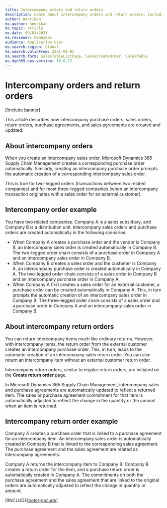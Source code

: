 ```yaml
---
title: Intercompany orders and return orders
description: Learn about intercompany orders and return orders, including outlines on intercompany order examples and intercompany return orders.
author: Henrikan
ms.author: henrikan
ms.topic: article
ms.date: 09/01/2021
ms.reviewer: kamaybac
audience: Application User
ms.search.region: Global
ms.search.validFrom: 2021-09-01
ms.search.form: SalesTableListPage, SalesCreateOrder, SalesTable
ms.dyn365.ops.version: 10.0.22
---
```


# Intercompany orders and return orders

[!include [banner](../../includes/banner.md)]

This article describes how intercompany purchase orders, sales orders, return orders, purchase agreements, and sales agreements are created and updated.

## About intercompany orders

When you create an intercompany sales order, Microsoft Dynamics 365 Supply Chain Management creates a corresponding purchase order automatically. Similarly, creating an intercompany purchase order prompts the automatic creation of a corresponding intercompany sales order.

This is true for two-legged orders (transactions between two related companies) and for most three-legged companies (when an intercompany transaction originates with a sales order for an external customer).

## Intercompany order example

You have two related companies. Company A is a sales subsidiary, and Company B is a distribution unit. Intercompany sales orders and purchase orders are created automatically in the following scenarios:

- When Company A creates a purchase order and the vendor is Company B, an intercompany sales order is created automatically in Company B. The two-legged order chain consists of a purchase order in Company A and an intercompany sales order in Company B.
- When Company B creates a sales order and the customer is Company A, an intercompany purchase order is created automatically in Company A. The two-legged order chain consists of a sales order in Company B and an intercompany purchase order in Company A.
- When Company A first creates a sales order for an external customer, a purchase order can be created automatically in Company A. This, in turn prompts the automatic creation of an intercompany sales order in Company B. The three-legged order chain consists of a sales order and a purchase order in Company A and an intercompany sales order in Company B.

## About intercompany return orders

You can return intercompany items much like ordinary returns. However, with intercompany items, the return order from the external customer creates an intercompany purchase order. This, in turn, leads to the automatic creation of an intercompany sales return order. You can also return an intercompany item without an external customer return order.

Intercompany return orders, similar to regular return orders, are initiated on the **Create return order** page.

In Microsoft Dynamics 365 Supply Chain Management, intercompany sales and purchase agreements are automatically updated to reflect a returned item. The sales or purchase agreement commitment for that item is automatically adjusted to reflect the change in the quantity or the amount when an item is returned.

## Intercompany return order example

Company A creates a purchase order that is linked to a purchase agreement for an intercompany item. An intercompany sales order is automatically created in Company B that is linked to the corresponding sales agreement. The purchase agreement and the sales agreement are related as intercompany agreements.

Company A returns the intercompany item to Company B. Company B creates a return order for the item, and a purchase return order is automatically created in Company A. The commitments on both the purchase agreement and the sales agreement that are linked to the original orders are automatically adjusted to reflect the change in quantity or amount.

[!INCLUDE[footer-include](../../includes/footer-banner.md)]
